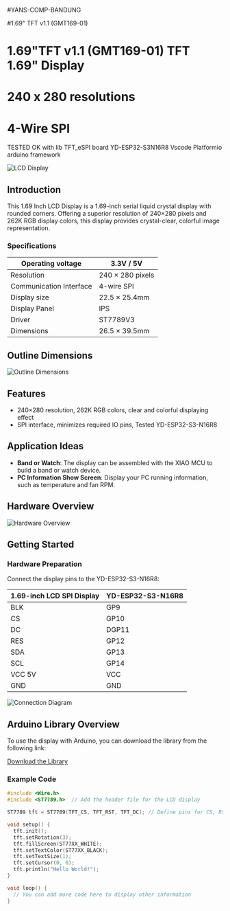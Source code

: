 
#YANS-COMP-BANDUNG   

#1.69" TFT v1.1 (GMT169-01)      
# 1.69"TFT v1.1 (GMT169-01)  TFT 1.69" Display
# 240 x 280  resolutions
# 4-Wire SPI 

TESTED OK with lib TFT_eSPI board YD-ESP32-S3N16R8  Vscode Platformio arduino framework

![LCD Display](https://ae01.alicdn.com/kf/S81f7ddccb54847bcbde724251cc90a732.jpg)

## Introduction

This 1.69 Inch LCD Display is a 1.69-inch serial liquid crystal display with rounded corners. Offering a superior resolution of 240×280 pixels and 262K RGB display colors, this display provides crystal-clear, colorful image representation.

### Specifications
| Operating voltage       |    3.3V / 5V     |
|-------------------------|------------------|
| Resolution              | 240 × 280 pixels |
| Communication Interface | 4-wire SPI       |
| Display size            | 22.5 × 25.4mm    |
| Display Panel           | IPS              |
| Driver                  | ST7789V3         |
| Dimensions              | 26.5 × 39.5mm    |

## Outline Dimensions
![Outline Dimensions](https://ae01.alicdn.com/kf/S79d9f23ace844b66b74efb475f30ea4ef.jpg)

## Features

- 240×280 resolution, 262K RGB colors, clear and colorful displaying effect
- SPI interface, minimizes required IO pins, Tested YD-ESP32-S3-N16R8 

## Application Ideas

- **Band or Watch**: The display can be assembled with the XIAO MCU to build a band or watch device.
- **PC Information Show Screen**: Display your PC running information, such as temperature and fan RPM.

## Hardware Overview
![Hardware Overview](https://files.seeedstudio.com/wiki/lcd_spi_display/3.png)

## Getting Started

### Hardware Preparation

Connect the display pins to the YD-ESP32-S3-N16R8:

| 1.69-inch LCD SPI Display | YD-ESP32-S3-N16R8 |
| ------------------------- | ----------------- |
| BLK                       | GP9               |
| CS                        | GP10              |
| DC                        | DGP11             |
| RES                       | GP12              |
| SDA                       | GP13              |
| SCL                       | GP14              |
| VCC  5V                   | VCC               |
| GND                       | GND               |

![Connection Diagram](https://ae01.alicdn.com/kf/S738f78fe679c4cdcb35fcde82cfc388bQ.jpg)

## Arduino Library Overview
To use the display with Arduino, you can download the library from the following link:

[Download the Library]([https://github.com/yans-comp-bandung](https://github.com/Bodmer/TFT_eSPI/releases/tag/V2.5.43))

### Example Code

```cpp
#include <Wire.h>
#include <ST7789.h>  // Add the header file for the LCD display

ST7789 tft = ST7789(TFT_CS, TFT_RST, TFT_DC); // Define pins for CS, RST, DC

void setup() {
  tft.init();             
  tft.setRotation(3);     
  tft.fillScreen(ST77XX_WHITE);  
  tft.setTextColor(ST77XX_BLACK);  
  tft.setTextSize(1);     
  tft.setCursor(0, 0);    
  tft.println("Hello World!");  
}

void loop() {
  // You can add more code here to display other information
}
